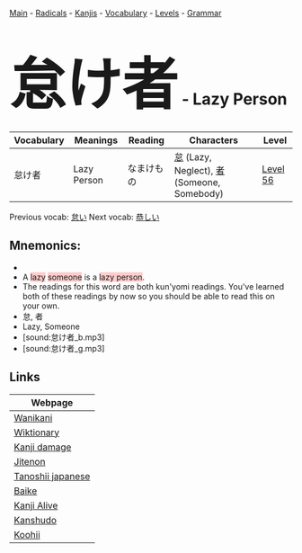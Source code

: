<style> bigfont {font-size: 100px}</style>
[Main](../README.md) -
[Radicals](../radicals.md) -
[Kanjis](../kanjis.md) -
[Vocabulary](../vocabulary.md) -
[Levels](../levels.md) -
[Grammar](../grammar.md)
# <bigfont> 怠け者</bigfont> - Lazy Person 

| Vocabulary | Meanings | Reading | Characters | Level |
| --- | --- | --- | --- | --- |
| 怠け者 | Lazy Person | なまけもの |  [怠](../kanjis/怠.md) (Lazy, Neglect), [者](../kanjis/者.md) (Someone, Somebody) | [Level 56](../levels/wk_level56.md) |

Previous vocab: [怠い](怠い.md) Next vocab: [恭しい](恭しい.md) 

## Mnemonics:

* 
* A <span style="background-color:#ffcccb"> lazy</span> <span style="background-color:#ffcccb"> someone</span> is a <span style="background-color:#ffcccb"> lazy person</span>.
* The readings for this word are both kun'yomi readings. You've learned both of these readings by now so you should be able to read this on your own.
* 怠, 者
* Lazy, Someone
* [sound:怠け者_b.mp3]
* [sound:怠け者_g.mp3]


## Links 

| Webpage |
| --- |
| [Wanikani          ](https://www.wanikani.com/kanji/怠け者) |
| [Wiktionary        ](https://en.wiktionary.org/wiki/怠け者) |
| [Kanji damage      ](http://www.kanjidamage.com/kanji/search?utf8=✓&q=怠け者) |
| [Jitenon           ](https://jitenon.com/kanji/怠け者) |
| [Tanoshii japanese ](https://www.tanoshiijapanese.com/dictionary/kanji.cfm?k=怠け者) |
| [Baike             ](https://baike.baidu.com/item/怠け者) |
| [Kanji Alive       ](https://app.kanjialive.com/怠け者) |
| [Kanshudo          ](https://www.kanshudo.com/searchmn?q=怠け者) |
| [Koohii            ](https://kanji.koohii.com/study/kanji/怠け者) |
